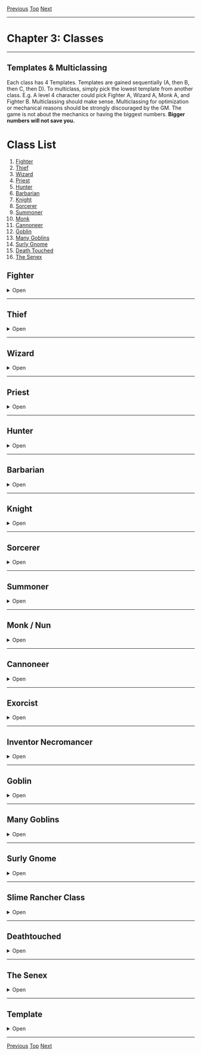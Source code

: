 [Previous](Chapter02.md#chapter-2-characters) [Top](Chapter00.md#table-of-contents) [Next](Chapter04.md#chapter-4-equipment)

* * *


# Chapter 3: Classes

* * *

## Templates & Multiclassing

Each class has 4 Templates. Templates are gained sequentially (A, then B, then C, then D). To multiclass, simply pick the lowest template from another class. E.g. A level 4 character could pick Fighter A, Wizard A, Monk A, and Fighter B. Multiclassing should make sense. Multiclassing for optimization or mechanical reasons should be strongly discouraged by the GM. The game is not about the mechanics or having the biggest numbers. **Bigger numbers will not save you.**

# Class List

1. [Fighter](Chapter03.md#fighter)
2. [Thief](Chapter03.md#thief)
3. [Wizard](Chapter03.md#wizard)
4. [Priest](Chapter03.md#priest)
5. [Hunter](Chapter03.md#hunter)
6. [Barbarian](Chapter03.md#barbarian)
7. [Knight](Chapter03.md#knight)
8. [Sorcerer](Chapter03.md#sorcerer)
9. [Summoner](Chapter03.md#summoner)
10. [Monk](Chapter03.md#monk--nun)
11. [Cannoneer](Chapter03.md#cannoneer)
12. [Goblin](Chapter03.md#goblin)
13. [Many Goblins](Chapter03.md#many-goblins)
14. [Surly Gnome](Chapter03.md#surly-gnome)
15. [Death Touched](Chapter03.md#death-touched)
16. [The Senex](Chapter03.md#the-senex)

## Fighter

<details><summary>Open</summary>
<p>

Starting Equipment: leather armour, sword, bow, 20 arrows.

Starting Skill: Roll on the following table.

**A:** Notches, +1 attack per round

**B:** Campaigner, Parry

**C:** Quick Learner, +1 attack per round

**D:** Impress, Cleave

You gain +1 HP for each Fighter template you possess.

### A: Notches

Each time you attain a total of 10, 20, 30, and 50 kills with a weapon type (such as 10 kills with a dagger), you unlock a new ability for that weapon, chosen from the list below. Keep track of your kills and special abilities on the back of your character sheet.

- +1 Damage
- Expanded critical range (+1)
- Special ability (negotiat with GM, one per weapon).
Examples: ability to draw the weapon from any slot, knock a target prone on a critical, wield a two-handed weapon in one hand, gain a bonus to use the weapon as a tool, etc.

For example, a Fighter with 50 flail kills (4 notches) could have +1 damage, a critical range of (1-3), and the ability to stun an opponent for one round on a critical hit. The GM decides what counts as a kill.

### B: Campaigner

Armor occupies 2 fewer item slots in your inventory. Example: chain occupies 0 slots instead of 2.

### B: Parry

Once per day you can reduce incoming damage by 1d12 points. If you also choose to sunder your shield, you can reduce the damage by 12 points instead of 1d

### C: Quick Learner

You can become proficient with a new weapon after 4 successful hits (instead of 8). On a critical hit, you immediately become proficient.

### D: Impress

Whenever you win a fight against challenging foes, people who don't like you make a new reaction roll with a +4 bonus. This even works on people you just defeated in combat, unless you caused them undeserved or disproportionate harm. Hirelings get a +2 to Morale or a new Save vs Fear.

### D: Cleave

Whenever you reduce a creature to 0 HP with an attack, you can make another attack with the same weapon against a target within 5’. You can only cleave an number of targets equal to your Level in a single round.

### Who Are You?

You are probably a member of the Third Estate. In Civilised Parts, you theoretically owe service to a lord. Carrying a sword is probably illegal, everything you do is taxed, and changing your station in life is almost impossible. If there’s a war on, all the usual rules stop applying. You might be a soldier from a levied army seeking an independent fortune, a mercenary with grand plans, or an unscrupulous highway robber. You’re likely to be practical, worldy-wise, and skeptical.

</p>
</details>

* * *

## Thief

<details><summary>Open</summary>
<p>
  
Starting Equipment: leather armour, lockpicks, dagger.

Starting Skill: Locksmith and Pickpocket. +2

**A:** Always Prepared, Evaluate, Wall Crawler

**B:** Pick 1 Thief Trick, Roll 1 Thief Trick

**C:** Roll 2 Thief Tricks

**D:** Pick 1 Thief Trick, Roll 1 Thief Trick

You gain +1 to Stealth for each Thief template you possess.

### A: Always Prepared

In town, you may spend any amount of money to buy an Unlabelled Package. When the package is unwrapped, you declare what it contains, as long as the contents comprise the appropriate number of Inventory Slots, don’t cost more than you originally paid, and are available in town. You can put multiple items inside a large Unlabelled Package, including smaller Unlabelled Packages. You can have up to two Unlabelled Packages at a time.

### A: Evaluate

You automatically know the worth of mundane items. Unique items may require an Intelligence roll.

### A: Wall Crawler

You can climb as well without climbing gear as most people can with climbing gear. Simple climbs do not require a test. You can attempt impossible climbs.

### Tricks of the Trade

| 1d20 |     | Trick | 
| :--: | :-: | :---- | 
| 1    | Acrobat | You can move an extra 15’ per round (45’ total). You can jump 20’ instead of 10’. Treat your falls as 20’ shorter. You can easily maintain your balance on a taut rope. |
| 2    | Always Armed | Even when you have been disarmed, you still have a dagger hidden on you. |
| 3    | Backstab | Whenever you have a situational bonus to an Attack roll (surprise, elevation, etc.) attacks that hit deal an additional +1d6 damage. |
| 4    | Cat's Eyes | With a small amount of light (moonlight, candle) you can see 30’ in darkness. |
| 5    | Coward | Cover grants you an extra +1 AC. |
| 6    | Dog Whisperer | You start with a dog. Dogs you train can DEX save for stealth with advantage, communicate to you if an area is obviously dangerous, and track a week-old trail by scent without fail (barring magical concealment). |
| 7    | Delicate Tasks | Gain +4 on DEX saves to disable traps and pick locks. |
| 8    | Great Escape | Once per day, you can automatically escape from something that is restraining you and that you could plausibly escape from. This includes grapples, lynchings, pit traps, and awkward social situations, but not sealed coffins. |
| 9    | Lucky | 1/day reroll a D20. |
| 10   | Pack Rat | Gain an additional 3 item slots. |
| 11   | Quick Draw | Gain an additional 3 quick draw slots. |
| 12   | Quick Fingers | You have advantage on DEX saves to pickpocket people. You can steal things directly out of someone’s hands with a regular (no advantage) DEX save. |
| 13   | Recorder Crow | You start with a crow. It can make and play auditory recordings. It responds to Record, Stop Recording, Play, Pause, Rewind, and Fast Forward. Max storage: 1 hour. It’s very smart. |
| 14   | Second Chance | When you trigger a trap you hear a “click”. Save vs INT. Success means you did not trigger the trap and you know exactly what would have happened if you did. |
| 15   | Getaway Horse | You start with a horse. Horses you train can DEX Save for stealth with advantage, understand abstract directions, and follow a schedule to the minute.  |
| 16   | Redirect | Once per round, when an enemy attacks you, you can make a DEX Save to redirect their attack to another creature they can hit.  |
| 17   | Urchin | A street rat demands to learn. They’re a very sneaky hireling that doesn’t ask for pay. If you lose your urchin, you can recruit another wherever urchins are plentiful, but it will be difficult if you have a reputation for getting them killed. |
| 18   | Very Lucky | Requires Lucky. You may use your Lucky ability twice per day. An adjacent ally can use one of your rerolls, provided you could have plausibly assisted them. |
| 19   | Watchful | Gain +4 on rolls to Find Hidden Things. You can’t be snuck past. |
| 20   | Wizardly Initiate | By tasting an object you can determine if it is magical or not. |

### What Did You Do?

You are a member of the Third Estate or an Outlaw. You blend in with society or slide around it, seeking opportunities for wealth and status. You don’t dress like a thief. There are no guilds of thieves. If you are caught you will be maimed, hanged, or worse. Nobody cares who you are; everyone cares about your crimes, or your potential usefulness in their schemes.

</p>
</details>

* * *

## Wizard

<details><summary>Open</summary>
<p>
  
Starting Equipment: varies by Wizard School. Select a school or roll for one on the adjacent table.

Starting Skill: roll on the appropriate following skills table for the school's status (Chartered, Outsider, or Outlaw).

**A:** Spellcasting, +1 MD, +1 Spell Slot, +2 Spells (1-6)

**B:** +1 MD, +1 Spell Slot, +1 Spells (1-8), Book Casting

**C:** +1 MD, +1 Spell Slot, +1 Spells (1-10), Friendly Spell

**D:** +1 MD, +1 Spell Slot, +4 Spells (Choice)

### A: Spellcasting

Spells are living creatures. Spells, enchantments, ghosts, and souls are all more or less the same. A wizard's spells range in intelligence from pond scum to ferrets. A spellbook is a menagerie-prison. A well-trained brain is a mind-gun loaded with spell-bullets. Minor spells, called cantrips, infest a wizard's soul and bind to it. It takes 1hr to move any number of spells between a spell slot in your brain and a spellbook, scroll, or wand.

To cast a spell, select a number of Magic Dice (MD) you wish to invest, roll them, and add the numbers together. As a Wizard, you get +1 MD per Wizard template. Most spells depend on the number of [dice] invested and the [sum] they show. Doubles generate Mishaps; triples generate Dooms. Casting a spell from a scroll provides +1 MD as the scroll burns.

Dice that roll 1-3 return to your casting pool and can be used again that day. Dice that roll 4-6 are removed from your casting pool for the day. Your spells return at sunrise to last location they were imprisoned, when the octarine light of the sun touches the world and infuses Creation with an extra boost of raw magic. Your MD return if you get a good night's sleep. If you didn't sleep well, you can Save for each MD to have them return to your pool anyway.

When you gain Template A, roll 2d6s and gain the spells listed. Template B, roll 1d8. Template C, roll 1d10. Template D, choose 4 spells from the list. If a duplicate spell is rollled, you may choose to keep it or reroll.

You can try to bodge together a spell-like effect appropriate to your school by pouring any number of MD into a target and hoping for the best. Effects are adjudicated by the GM, but are usually haphazard and dangerous. Mishaps and Dooms apply.

You can detect strong ambient magic if you are not distracted. To learn details about spells or magic items, roll under Intelligence.

### B: Book Casting

You can cast from a scroll or a spellbook in a way that does not consume the scroll. This allows you to cast directly from your spellbook without loading the spell into your brain first. You do not gain the bonus MD that consuming a scroll generates. You must declare you are casting a spell from a book before initiatives are rolled for the turn. You automatically go last in the initiative round, and you automatically fumble the spell if you take any damage during the round. The spell vanishes from the scroll or book and returns the next morning.

### C: Friendly Spell

Apply a random mutation to a spell you frequently cast.

### Who Are You?

You are a member of the Third Estate or an Outlaw. You might be a respectable wizard in recognisable robes, a member of an ancient tradition, radical sect, or curious group of explorers, or you might use forbidden magic to bend the world to your will. You are both useful and a liability.

[Wizard Schools](Chapter06.md#)

### Chartered Wizards

Some schools of magic have royal charters. They are protected by law in many kingdoms. Their pedigree is established, their students (while raucous and troublesome), are predictable, and their utility in war or in peace is undeniable. However grudgingly, they are allowed a place in the order of the world. Chartered schools also charge ruinous tuition, requiring the use of Wizard Student Loans. Graduates of these schools must pay back 10,000gp + 1d1000gp, in monthly instalments of 20gp or more. Magic items, strange spells, and ancient books dragged out of dungeons and tombs are accepted in lieu of gold; that’s the whole point of the Wizard Student Loans.

### Outsider Wizards

Some wizards are neither within the law nor opposed by it. They are strange, ancient schools, forgotten by most, or simply ignored by society at large.

### Outlawed Wizards

Some wizard schools are illegal. Church doctrine and public opinion pursue them with torches, daggers, and the law.

</p>
</details>

* * *

## Priest

<details><summary>Open</summary>
<p>
  
**Starting Equipment**: Holy Vestments, a Censer, a Holy Book.

**Starting Skill (+1)**: "The Holy Scriptures” and your choice of “Dead Languages”, “Preaching” or “Inquisition"

For every Priest template you have, you gain one new Sacrament.

### Sacrament

When you choose a Sacrament, you become imparted by the divine grace of the authority. Each sacrament is different and represents one facet of your faith. Spells gifted by a sacrament can only be cast once between each rest. You start with no Faith Dice (FD) and must earn them through your actions.

### Choices of Sacraments:

**Anoint the sword of the Conqueror**

- You can spend Spell Dices as you attack and add the sum to your attack and damage rolls.
- When you hit an enemy with a weapon or you take damage from a weapon, you gain 1 Spell Dice for your next combat turn.
- Roll 1D4, you gain the following spell: 1. Bloodlust, 2. Blood Scabbard, 3. Cure, 4. Nine Lives

**Bathe in the Sacred Element**

- Choose or roll what is the Sacred Element. You can shape it like clay.
- If your body is covered in the Sacred Element, you have a free spell dice.
- Roll 1D4, you gain the following spell: 1. Cloak of Element, 2. Conjure (the element), 3. Elementamorphosis, 4. One with the Elements

**1D20 Elements**

1. Wind / Oxygen / Sound
2. Stone / Sand / Earth
3. Flames / Sparks / Explosion
4. Water / Rain / Bubbles
5. Magma / Coal / Glass
6. Ice / Snow / Cold
7. Ooze / Plant / Mud
8. Smoke / Gas / Heat
9. Positive Energy / Blood / Mind
10. Negative Energy / Darkness / Rot
11. Light / Star / Radium
12. Metal / Gem / Alloy
13. Lightning / Magnetism / Static
14. Steam / Cloud / Vapor
15. Salt / Oil / Mercury
16. Dust / Bone / Debris
17. Ash / Sulfur / Soot
18. Vacuum / Antigravity / Ether
19. Roll twice, choose one.
20. Roll twice: it’s both at the same time.

**Burn books in an auto-da-fé**

- Idiots believe you.
- When you destroy a source of knowledge, you gain 1 Spell Dice (until you spend it).
- Roll 1D4, you gain the following spell: 1. Pinky Knot, 2. Poppy’s Milk, 3. Servitude, 4. Singularity of Purpose

**Commune with the Sacred Beast**

- Choose what kind of animal is the Sacred Beast. You can speak with this animal.
- As long as you are behaving like the chosen animal you have at least 1 Spell Dice.
- Roll 1D4, you gain the following spell relating to the chosen animal: 1. Animorph, 2. Bestow Animal Aspect, 3. The Animal Allure, 4. Call of the Animal.

**Contact the Voices-from-Beyond**

- Roll on the D500 mutation table.
- When the referee wrongfully guesses why you are casting a spell (ask them!), add 1 Spell Dice to it.
- Roll 1D4, you gain the following spell: 1. Conjure, 2. Genoplasm, 3. Petition, 4. Transcendence

**Declaim the 100 Great Wisdoms**

- If you would roll for a new spell, roll twice and choose. You can do that retroactively for your other Sacraments.
- Every session, you gain 1 Spell Dice (until you spend it).
- Roll 1D4, you gain the following spell: 1. Astral Projection, 2. Doom Foretold, 3. Empathic Vessel, 4. Amulet of the Open Hand

**Drink the blood of your enemies**

- Your spells cannot be resisted by creatures that have killed or wounded one of your companions.
- When you do to others what they have done to you, you gain 1 Spell Dice (until you rest).
- Roll 1D4, you gain the following spell: 1. Karmic Retribution, 2. Petition, 3. Relentless Vigor, 4. Undying Oath

**Kiss the feet of the Infant and Elder**

- You gain a new follower each time you end a session in a city.
- Each person joining you in the casting of a spell adds 0.5 Spell Dice to it.
- Roll 1D4, you gain the following spell: 1. Circle of Protection, 2. Last Oath, 3. Rite of the Seventh Day, 4. Salvation

**Meditate in isolation**

- Each session, you can ask a Yes/No question to the referee. You will get the answer at the beginning of your next game.
- At the end of a session, note 2 specific actions you want to do. The next time you play you have 1 additional Spell Dice when doing those actions.
- Roll 1D4, you gain the following spell: 1. Aura of Renewal, 2. Delay, 3. Indolence, 4. Seal of Retribution

**Parade the icons of the Faith**

- When you go into town, you draw audiences of pious followers. After your sermons, you can hire on a number of believers equal to the Treasures you carry.
- You can give a class level to your next follower.
- You can command your followers as a group and they will follow your orders blindly.

**Prostrate yourself before the Authority**

- You are considered judge, jury and executioner by the faithful.
- When you punish someone for breaking the Law, you gain 1 Spell Dice (until you spend it).
- Roll 1D4, you gain the following spell: 1. Call for Judgement, 2. Command, 3. Smell Sin, 4. Smite the Wicked

**Return the dead to Nature**

- You can rot organic matter with your touch. A few seconds spoil food, and 1 hour consumes a dead human.
- You can consume one organic object in your inventory to gain 1 spell dice (until you rest).
- Roll 1D4, you gain the following spell: 1. Cordiceps Apotheosis, 2. Fey Ring, 3. Hallucinogenesis, 4. Potpourri

### Who Are You?

</p>
</details>

* * *

## Hunter

<details><summary>Open</summary>
<p>
  
**Starting Equipment**: bow, 40 arrows, dagger, leather armour.

**Starting Skill (+1)**: "Tracking" and your choice of "Foraging", "Maps" or "Beasts". 

**A:** Rangefinder, Wilderness Sense

**B:** Crippling Shot, Quick Shot

**C:** Master Trapper, Monster Chef

**D:** Impossible Shot, Vanish

You gain +1 to Stealth for each Hunter template you possess.

### A: Rangefinder

When you miss with a ranged attack, your next shot is made with advantage.

### A: Wilderness Sense

After the GM gives you the Omen for an encounter, you can choose to reroll the encounter and get a different Omen. You must accept the new result. You have a 50% chance to act in surprise rounds.

### B: Crippling Shot

If you hit an enemy with a ranged weapon, you can choose to deal 1 damage instead of rolling for damage. The next attack made by the enemy deals 1⁄2 normal damage.

### B: Quick Shot

If you do not move on your turn you may make an additional attack with a ranged weapon. Your first attack must have been made with the same weapon.

If using a crossbow or other weapon requiring 1 or more rounds to reload, take only one shot, but ignore the reload time.

### C: Master Trapper

Skilled in the way of hiding traps, any trap you set causes the creature to DEX save with disadvantage. Additionally you can coble together a trap out of things most people would consider mundane and useless.

### C: Monster Chef

You’ve learned to prepare and preserve monsters that you’ve hunted before (you must keep track of this). Rations created this way provide an additional 1d4 HP.

Make an INT Save to tell if a new monster will be outright poisonous to eat. You can also make an educated guess about the extra effects of consuming magical creatures.

### D: Impossible Shot

Once per combat, you can make an impossible shot with a ranged weapon. The attack automatically hits the target, provided it is within 2x the weapon’s listed rage. The attack can bounce around corners, cut a coin in half, or part a single hair on a target’s head.

### D: Vanish

If you are in dense forests, hills, caves, or other terrain with abundant line-of-sight-blocking features, you can choose to vanish. While vanished, you cannot affect the world or be affected by it. This ability is limited by plausibility. You can reappear at any time by climbing down a tree, walking over a hill, emerging from a shrub, etc.

### Who Are You?

You are a member of the Third Estate or an Outlaw. You are a hunter, either of beasts or people. You use ranged weapons (traditionally a bow) with exceptional skill. When danger threatens, you retreat, study, plan, and strike. In this dangerous world your hard-earned skills are valuable.

</p>
</details>

* * *

## Barbarian

<details><summary>Open</summary>
<p>
  
Starting Equipment: heavy weapon, leather armour.

Starting Skill: Foreign Parts. Also, roll on the following table.

**A:** Rage

**B:** Danger Sense, A Taste of Home, +1 Stealth

**C:** Feat of Strength, Die Hard

**D:** Tough

You gain +2 HP for each Barbarian template you possess.

### A: Rage

You can choose to enter a rage at the start of your turn, or in response to taking damage. You might froth, or stare in battlefocus, or merely let a facade drop and give in to your ancient urges, brutal warrior training, or religious fanaticism.

While in a rage:

- You gain +4 to Wisdom for Initiative purposes. You act before all other PCs in a round.
- You gain +1 attack per round.
- All your melee attacks inflict +1 damage.
- You can only cast damaging spells. All your spells deal +2 damage (if single target) or +1 damage (if multiple targets).
- You are immune to pain and fear.
- You cannot do anything defensive, curative, or tactical with your allies. All you can do is attempt to kill things.
- You cannot stop fighting until you kill, subdue, or drive off all enemies. If an ally has injured you this fight, they count as an enemy.

To stop raging, Make a Wisdom Save at the start of your turn.

### B: Danger Sense

If you are surprised, you have a 50% chance to act in the surprise round anyway. If you encounter a creature no one in the group has seen before, you can roll under Intelligence to remember a detail or weakness, provided the creature is not unique.

### B: A Taste of Home

You can consume a special ration to regain 1d6+1 HP. This takes 1 round. Roll on the Table of Barbarian Delicacies. One “dose” costs 1gp and can be purchased in any trading city. 3 doses fit in a single inventory slot. You cannot eat while raging, but you can immediately enter a rage after eating the ration. If you have any Lethal Damage, you instead heal to 0 HP. If an ally waves the ration under you nose, you can roll under Constitution to wake up.

### C: Feat of Strength

Once per day, you have 22 Strength for 1 round. Your Strength bonus is +4.

### C: Die Hard

You have 4 rounds instead of 3 to remove all your Fatal Wounds.

### D: Tough

Reduce all incoming damage by 1 point. Gain +2 to Saves vs. Mind Altering Effects, including your save to end a Rage. 

### Who Are You?

You are from Foreign Parts. The language of people Around Here is strange to you; their customs are sometimes amusing and sometimes disgusting. You might worship the Authority as they do, but you might be from a heretical sect or cult. You are a probably a member of the Third Estate or an Outlaw. You carry your own law and customs.

</p>
</details>

* * *

## Knight

<details><summary>Open</summary>
<p>
  
**Starting Equipment**: chainmail, shield, sword, horse, 5sp.

**Starting Skill (+1)**: "Courtesy" and your choice of "Poetry", "Military" and "Inquisition".

**A:** Challenge, Champion

**B:** Bodyguard

**C:** Dragon Slayer, Parry

**D:** Aura of Courage, Inspire

You gain +2 to Save vs Fear for each Knight template you possess. 

### A: Challenge

This ability only works on creatures that can understand you and are capable of being offended. If you challenge a creature outside combat, they must Save or accept your challenge. In civilized areas, this could mean a duel, a joust, or a brawl. The challenged party can set conditions for the duel. Leaders may send out champions.

In combat, you can challenge one creature each turn as a free action. The creature must Save. If they fail they must attack you. This ability cannot force an enemy to make major tactical errors.

### A: Champion

After all enemies have completed their turns in a combat round, select one enemy that only targeted you with attacks, and that you targeted with your attack. Make a second attack against that enemy. Effectively, this gives you two attacks per round if you are fighting an enemy one-on-one.

### B: Bodyguard

Once per round, if an adjacent ally would take damage from a physical attack, you may make an Attack roll. If you succeed, you take the damage instead.

### C: Dragon Slayer

Once per day, you may add +X damage to one of your physical attacks, where X is the HD of the most powerful monster killed by you or your party. Keep track of this. If you miss, this ability is not expended.

### C: Parry

Once per day you can reduce incoming damage by 1d12 points. If you also choose to sunder your shield, you can reduce the damage by 12 points instead of 1d12.

### D: Aura of Courage

Allies who can see and hear you can use your Save vs Fear instead of their own. This ability has no effect if you are currently afraid.

### D: Inspire

Once per day, allies who can see and hear you heal 1d4 HP. If they were at full HP, they instead gain +2 to their next Attack roll.

### Who Are You?

You are a member of the Second Estate, an armour-clad warrior on horseback. Knights from Around Here are universally male or must appear as male. Anything goes in Foreign Parts. You lend legitimacy to any group. You may be granted titles, gifts of land, or castles. Everyone else has to work furiously to get into your social class. People respect you.

If you are from Around Here your weapon of choice is the sword and you ride a horse. In Foreign Parts, knights might use bows and ride lizards, but Foreign Parts are disreputable.

Honour and chivalry are ideals often disregarded in practice.

### The Second Estate

Your starting Noble Rank is 1. Your expenses are 12gp/month. Roll on the table below to see how you are supported.

The highest rank you can possibly inherit is 1d6+2. This might be your father’s uncle’s title or something equally remote. This might require divine intervention, a plague, or a most dreadful amount of killing. If you are a bastard, you cannot inherit unless you are legitimized by a higher noble (usually a King).

| 1d3 | Knightly Support |     | 
| :-: | :--------------- | :-- | 
| 1   | Large Farm | You hold a prosperous farm and a minor title. You have 1d6 tenants (total, not families), a small house, and no prestige. The farm pays 12gp per month. |
| 2   | Dubious Stipend | Your family is prosperous, but you are a minor son of a minor branch. Your stipend pays 12gp per month, but each month roll 1d10. On a 10 it stops forever. |
| 3   | No Support | You are a knight without land or support. There is a 50% chance you are a bastard. If you fail to pay your expenses you will drop out of the Second Estate. |

|      | Heraldry Generator  |                    |                     |
| :--: | :------------------ | :----------------- | :------------------ |
| **1d10** | **Field (Base Colour)** | **Division (Overlay)** | **Charge (Decoration)** |
| 1    | Argent (Silver) | Fess (Top/Bottom) | Escutcheon (Shield) |
| 2    | Or (Gold) | Pale (Left/Right) | Lozenge (Diamond) |
| 3    | Azure (Blue) | Bend (Diagonal S) | Roundel (Circle) |
| 4    | Gules (Red) | Bend Sinister (Diag. Z) | Billet (Vert. Rectangle) |
| 5    | Very (Green) | Saltire (Quart. X) | Mullet (Star) |
| 6    | Indigo | Cross (Quart. + | Crescent (Moon) |
| 7    | Vilette (Violet) | Chevron (Half ^) | Cross |
| 8    | Sable (Black) | Pall (Split Y) | Angel |
| 9    | Sanguine (Blood) | Wavy (Half ~) | Lion |
| 10   | Tenne (Tawny) | Dancetty (Half ^^^^^) | Sword |

Roll at least once for Field. If 1 or 2 is rolled, next result must be 3-8. Roll once for Division, designating sections as different Field colours. Roll 1d4 times for Charges, with 1d4 copies of each charge. Muck around with the idea a bit. This generator will infuriate students of heraldry. Deal with it.

</p>
</details>

* * *

## Sorcerer

<details><summary>Open</summary>
<p>
  
Starting Equipment: Outlandish Costume worth 1sp

Starting Skill: Foreign Parts

**A:** +1SD, Soul Casting, 1 Ambient Sorcery

**B:** +1SD, Billowing Robes

**C:** +1SD, Soul Vision

**D:** +1SD, Magic Ward

Bonus

### A: Soul Casting

You alter the world through sheer force of will. You need no charms, no runes, no spells, no incantations. Reality is yours to
command.

To change the world, select an ability (Alter, Create, or Harm) and a number of Sorcerer Dice (SD) you wish to invest, roll them, and add the numbers together. As a Sorcerer, you get +1 SD per Sorcerer template. Some effects depend on the number of [dice] invested and the [sum] they show. Doubles, triples and quadruples result in Calamities.

SD can be used any number of times per day. Unlike a wizard’s MD, they always return to your pool. Each time you use your sorcerous powers past the first time per day, add +1 ID (Instability Die) to your pool. These dice do not count towards the [dice] and [sum] of sorcerous effects, but they do count towards doubles. Use 2 different colours of dice. Increasing the power of your sorcerous effects may also add ID.

Sorcerers don't run out of steam. They have the opposite problem.

### B: Billowing Robes

If you are wearing an outlandish costume worth at least 10gp, your armour counts as Leather. If you are wearing an outlandish costume worth at least 100gp, your armour counts as Chain. If you are wearing an outlandish costume worth at least 1,000gp, your armour counts as Plate.

### C: Soul Vision

You can see the souls of living creatures. This allows you to guess the approximate location of invisible creatures. You can also immediately tell if a person is possessed, undead, protected by the Authority, or a spellcaster. The price for this gift is your connection to others. You permanently lose 1d6 Wisdom (as the constant scrutiny of souls warps your mind) or 1d6 Charisma (as you become callous and jaded).

### D: Magic Ward

Reduce all incoming magic damage by 2. This does not apply to self-inflicted damage. Once per day, negate a spell that targets you. This does not apply to spells generated by Calamities.

### Who Are You?

Your pride, sense of self, and sheer bloody-mindedness override reality. You brook no master or competition; there can be only one sorcerer in any given party, city, cabal, or cult. To the feudal system, you are an Outlaw. To the Church, you are an appalling spectacle, and should be put in your place (or in the ground) before you harm anyone else.You might be tempted to optimize your Sorcerous Powers, but consider... is that what a poweraddled, overconfident, and utterly self-assured sorcerer would do? Would they do the best thing or the coolest thing?

### Sorcerous Effects

**Harm**

Deal [sum]+[dice] damage to one target creature or object you can see. Creatures and magical objects can Save to negate. Flavour however you'd like: lightning bolts, beams of light, grasping hands from the underworld. It’s your soul vs. the target’s soul. Unlike your other abilities, this effect is permanent.

+1 ID for each prior sorcerous effect you've used today.

+1 ID per additional target.

**Alter**

Make a declarative statement affecting one creature or object you can see. The statement is true for [dice] rounds. The statement cannot cause damage directly (use Harm), move a creature or object, or create new objects or effects (use Create). Creatures and magical objects can Save to avoid being altered.

+1 ID for each prior sorcerous effect you've used today.

+1 ID per additional target.

+1 ID to affect an area the size of a wagon.

+2 ID to affect an area the size of a cottage.

+3 ID to affect an area the size of a village.

+1 ID to make the effect last for [dice] minutes.

+2 ID to make the effect last for [dice] hours.

+3 ID to make the effect last for [dice] days.

**Create**

Create something. The creature or object created exists for [dice] rounds. Without adding ID, the creature is person-sized or smaller and has 2 or fewer HD. Objects are person-sized or smaller.

Creatures created cannot deal damage. You can create objects with magical effects (flying carpets, invisibility cloaks), but created objects cannot deal magical damage (you can make a regular sword but not a +10 vorpal sword of fire) or or provide permanent effects (healing potions only heal for the duration listed, rings of permanent stat gain only work for the duration). You can make a sword that looks like a +10 vorpal sword of fire though.

+1 ID for each prior sorcerous effect you've used today.

+1 ID per additional object or creature created.

+2 ID to create a creature of up to +4 HD.

+1 ID to create an object the size of a wagon.

+2 ID to create an object the size of a cottage.

+3 ID to create an object the size of a village.

+1 ID to create a magical or suf�ciently weird object.

+1 ID to make the creature or object last for [dice] minutes.

+2 ID to make the creature or object last for [dice] hours.

+3 ID to make the creature or object last for [dice] days.

| 1d10 | Outlandish Costume | Ambient Sorcery | 
| :--: | :----------------- | :-------------- | 
| 1    | Long woven cloak of many colours. | Clap hands to take 1 damage and teleport 1'. | 
| 2    | Thick coat made of human skin, teeth, and hair. | Can read any language, but must read outloud. |
| 3    |  |  |
| 4    |  |  |
| 5    |  |  |
| 6    |  |  |
| 7    |  |  |
| 8    |  |  |
| 9    |  |  |
| 10   |  |  |

</p>
</details>

* * *

## Summoner

<details><summary>Open</summary>
<p>
  
Starting Equipment:
Starting Skill:

**A:**

**B:**

**C:**

**D:**

Bonus

### A:

### B:

### C:

### D:

### Who Are You?

</p>
</details>

* * *

## Monk / Nun

<details><summary>Open</summary>
<p>
  
![image](https://user-images.githubusercontent.com/93562930/140201637-bcb6be08-a250-4f18-be26-291b05393ea5.png)

Starting Equipment: robes, holy book.

Starting Skill: Religion. Also, roll on the following table.

**A:** Literacy, Restrictions of your Order, Unarmed Strike

**B:** Flighty, Stunning Strike

**C:** Evasion, Obscure Knowledge

**D:** Improved Dodge, Pronouncement

Bonus

### A: Literacy

You can read and write exceptionally well. Your letters allow for Charisma tests at a distance. You can roll to see the intentions of an author, the delicate themes of a poem, and inconsistencies in a contract. To most people this is sorcery.

### A: Restrictions of Your Order

You can wear armour, but it takes up 2 additional Inventory Slots. You are expected to avoid the use of violence and magic, practice celibacy, and live righteously. Make up at least 2 other behavioural restrictions. In practice, do what you want, as long as you don’t get caught.

### A: Unarmed Strike

You do not start with proficiency in any weapons, even daggers.(You have -4 to Attack with a weapon until you gain proficiency by landing 8 successful hits in combat.) On a successful Attack roll you deal a maximum of 1 damage. If you gain a template in a fighter-type class, this restriction no longer applies.

### B: Flighty

If you choose to Act Defensively instead of attacking in a combat round, you count as wearing plate armour (16 Defence).

### B: Stunning Fist

If you hit a target with an attack on the first round of combat and the target wasn’t expecting it, you deal normal damage(1+Strength Bonus for a punch, 1d6+Strength Bonus for a dagger, etc.). If the target had total trust in your non-violent ways, they must also Save or be Stunned for 1 round.

### C: Evasion

You can never be pinned in a corner by difficult topics orarguments. You can always retreat to authority, throw up textual obstacles, or deploy dogma. No one can make you admit something in conversation that you did not intend to admit; any accidental disclosures are retroactively fixed, if possible.

### C: Obscure Knowledge

Once per session, you can declare something is to be true because you read it in a book. The base chance of the thing actually being true is 50%. There has to be a plausible way you could know about it from reading books (new discoveries, minordetails, and personal secrets are unlikely). You don't know whether or not it is true right away; the GM will roll when it matters. You might only be partially correct, but you will never be catastrophically wrong. If you have access to a library of 50 books, the base chance increases to 80%.

### D: Improved Dodge

Once per session, you can declare that an attack that hit you missed you instead. This won’t save you from falls or landslides, but traps will fail and spells will turn away.

### D: Pronouncement

You can speak for up to 3 hours without pause on a given topic. No tests required. Peasants, nobles, and other sensible people will hear you out politely, unless they've got something better todo. Monsters will still devour you, dragons might argue with you.

### Who Are You?

You are a member of the First Estate. You start at Religious Rank 1: Initiate. Your assigned duties determine if you are a Monk or a Nun. You answer to an Abbot or Abbess, and they answer to a Bishop or Archbishop. You don't have to be pious or devout to bea monk or a nun. You are expected to retreat from the world to a life of spiritual labour. Prayer, devotion, instruction, and solitudeare your only goals. Expectation and reality rarely meet. For some reason you have left your holy retreat, perhaps permanently, and now wander the rest of the world.

</p>
</details>

* * *

## Cannoneer

<details><summary>Open</summary>
<p>
  
Starting Equipment:
Starting Skill:

**A:**

**B:**

**C:**

**D:**

Bonus

### A:

### B:

### C:

### D:

### Who Are You?

</p>
</details>

* * *

## Exorcist

<details><summary>Open</summary>
<p>
  
Starting Equipment:
Starting Skill:

**A:**

**B:**

**C:**

**D:**

Bonus

### A:

### B:

### C:

### D:

### Who Are You?

</p>
</details>

* * *

## Inventor Necromancer

<details><summary>Open</summary>
<p>
  
Starting Equipment:
Starting Skill:

**A:**

**B:**

**C:**

**D:**

Bonus

### A:

### B:

### C:

### D:

### Who Are You?

</p>
</details>

* * *

## Goblin

<details><summary>Open</summary>
<p>
  
Starting stuff: daggar, bad pants, one shoo.

Starting Know: goblan.

### Get Good:

Each time Get Good, roll one time on list. Same thing, roll new. Get four thing only (eh, bee, sea, dee). Each time get good, no make stats better (except by Get Good).

| 1d20 | Get Good |        | 
| :--: | :------: | :----- | 
| 1    | Good Guts | +2 HP, no poison eats. |
| 2    | Good Brains | +2 Teligence, learn random little wizard spell. |
| 3    | Good Face | +2 Chrisma big BIG smile grin, ear to ear. Big eyes. |
| 4    | Good Ears | +2 Wisdum, not never sneaked up on. |
| 5    | Good Sneaks | +2 Dexty, +4 Stealth. So sneaks. |
| 6    | Good Punch | +2 Strangth, +2 to hit. Like to fight, fight you. |
| 7    | More TEEF | Mouth is daggar now. Can chew rocks n sticks |
| 8    | Not Dead | Fatal Woonds go away on a 1, 2, 3. Not just 1 |
| 9    | Beetle Friend | Can ride it. If dead, is sad, find new beetle next day. |
| 10   | Sticky | +4 climb. Easy climb but fings get gummed up. |
| 11   | Weird Goblan | Newtate one time. |
| 12   | Ankle Bite | If fight thing bigger than you, +1 Attack a Round. |
| 13   | Goblan Friend | Is good. Mebe make more goblans? If dead, sad, but find another one next day.  |
| 14   | Bug Barf | One time in day, barf up big sack of spider, worms. |
| 15   | Wut? | Never afraid. No thinks to read or control. |
| 16   | Lucky Goblan | +2 Save. Also, one time in a day, reroll big round dice. |
| 17   | New Stuff | If lost arm or leg, grows back in some days. |
| 18   | No Squish | If fall, no die. Bounce instead. |
| 19   | Ooze Friend | Little squishy friend. No acid or guts or ooze hurt you. |
| 20   | Greasy | Can not be tied up or grabbled. |

</p>
</details>

* * *

## Many Goblins

<details><summary>Open</summary>
<p>
  
Many Goblins act as one character. There are a lot of them (though the exact amount seems to vary from scene to scene) and they contribute about as much as one actual character (at best). They are a bunch of goblins milling about in the back of the scene, doing goblin things, kind of half-paying attention, and mostly serving as colourful detail.

Starting Equipment: many daggers, filthy rags, fleas, ect. Roll for one random item from the Table of Proffesions.

Starting Skill: goblan.

**A:** Shared Totals

**B:** +1 Goblin Warlord

**C:** +1 Goblin Warlord, Use Thing

**D:** +1 Goblin Warlord, New Thing

Many Goblins gain +2 HP every level. If this would take them over 20 HP, they instead split into Two Many Goblins and lose half their maximum HP. One half runs away.

### A: Shared Totals

Many Goblins have a shared HP pool just like a normal character. Every point of damage causes a single goblin to die in an inconsequential background sort of way. Area of affect attacks and traps only affect them once. Single-target Save or Die effects instead cause Many Goblins to lose 1 HP. Other single-target spells usually affect all the goblins. Mutations might affect all the goblins or become a Thing they can use (see Use Thing below).

Somehow they consume the same ration as one person.

If Many Goblins are reduced to 0 HP, they become strewn about the place, wounded and moaning, miserable and unable to help anyone until healed. If they are reduced below 0 HP they all die in a suitably tragic-comic fashion. The only survivors will be the Goblin Warlords (see below).

Many Goblins have 5 inventory slots total. They can carry more things but they will inevitably lose, smash, ruin, sell, or eat all but 5 items. Weapons and armour are carried separately and do not occupy inventory slots. In order to gain any benefit from a weapon, armour set, or magic item, Many Goblins need 10 copies. Give them 10 swords and they deal sword damage, etc. They spend money collectively and irresponsibly.

If you need to determine exactly how Many Goblins are present, roll 1d12+6. This number varies encounter to encounter and even round to round. When performing basic unskilled labour, like digging a trench or carrying buckets, Many Goblins count as 10 people for the first hour, 5 people the next hour, and give up after the third hour. They occupy an area 20' square whenever possible, spreading as needed (a 5' wide 80' long line, etc.)

### B: Goblin Warlord

One goblin in the swarm has earned a name. Once per encounter, for one round, the named goblin can do something different than the other Many Goblins. They could run to warn the PCs while the rest of the Many Goblins fight something. At the end of the round, the Goblin Warlord is absorbed back into the swarm. Goblin Warlords get a name and a very short description like, "has a horned helmet" or "smells of cheese."

If the Many Goblins die, each Goblin Warlord becomes a Level 1 Goblan with no bonuses, the stats of the Many Goblans, and 2 HP. If the Goblin Warlords find some more goblins, or spend some time in an area where goblins are likely to be found, they can recombine to form a new Level 2 Many Goblans. Only 1 Goblin Warlord survives this process. You can use orphans, urchins, drunkards, wastrels, and particularly cunning feral dogs to fill out the ranks. Goblinism is contagious.

### C: Use Thing

Many Goblins can now be given magic items or special tools. They can use them once per encounter, collectively. This could be a Goblin Warlord action. The goblin with the magic wand fires it, the goblin with the serrated weasel-thrower uses it, then steps back into the crowd.

### D: New Thing

Many Goblins gain a special 6th inventory slot that contains a random item rolled on the Table of Professions. Roll the item randomly each encounter. If the Many Goblins run into another room or out of sight (one round at least) and then run back (a second round) they can reroll the item.

</p>
</details>

* * *

## Surly Gnome

<details><summary>Open</summary>
<p>
  
![image](https://user-images.githubusercontent.com/93562930/140182019-b78c2de7-303c-41ce-9524-40565fb822bc.png)

Starting Equipment:
Starting Skill:

**A:**

**B:**

**C:**

**D:**

Bonus

### A:

### B:

### C:

### D:

### Who Are You?

</p>
</details>

* * *

## Slime Rancher Class

<details><summary>Open</summary>
<p>
  
alchemist beast master, Slime familiar is the potion. 

Starting Equipment:
Starting Skill:

**A:**

**B:**

**C:**

**D:**

Bonus

### A:

### B:

### C:

### D:

### Who Are You?

</p>
</details>

* * *

## Deathtouched

<details><summary>Open</summary>
<p>
  
Starting Equipment: Dagger, Tattered cloak, 3 candles, a momento worth 1gp you are unwilling to sell

Starting Skill: Occult, Roll once on the following table

**A:** Spirit Casting, +1 SD, +2 Spells (1d4), Tether

**B:** +1 SD, +1 Spells (1d6), Funeral Rite

**C:** +1 SD, +1 Spells (1d6)

**D:** +1 SD, +2 Spells (choice), Restless Cadaver

Bonus

### A: Spirit Casting

Exploding dice: The die has burned up and does not enter your pool of expended dice.

### A: Tether

Select a willing party member. Over the course of a day you form a spiritual tether to them binding your souls together. You can spend a day unteathering from someone wether theye are willing or not. 

When your tether takes damage and you can see them you may remove half the damage from them applying it to yourself. When you take damage if you can see your Tether you can remove half your damage recieved and apply it to them.

If your Tether dies it triggers a Calamity.

### B: Funeral Rite

Spend 30 minutes performing a funeral rite on a corpse you saw die. Invest any number of expent SD returning them to your pool on a 1-3. Mishaps and exploding dice still apply.

### D: Deadly Preminition

Once per day you can reroll a number of SD equal to the number of deathtouched templates you have. You must take the new roll.

### Who Are You?

### Spells

**Spectral Hand**
R:10' T:point D:[sum] minutes
Create a spectral floating hand that can manipulate items within range. It is intangible when you want it to be. You can have multiple hands active at once. For each die, you can increase the size of the hand and step up the damage of its unarmed attacks.

**Ice Knife**
R:50' T:creature D:0
Target takes [sum] damage. Adjacent creatures take [dice] damage.

**Levitate**
R:50' T:creature, object D:concentration
You will an object to raise, lower, or hover. You cannot move the object horizontally, and you cannot move it more than 10' per turn. Maximum weight is[dice]x500 lbs. Lasts as long as you concentrate, but you take 1d6 psychic damage per round after [dice]x3 rounds.

**Disguise**
R:touch T:person, object D:[dice] hours
You cloak the object in illusion, making it appear as another object of the same type. An apple could be disguised as any other type of fruit; a table could be disguised as any other type of furniture. A humanoid can be disguised as any other humanoid of comparable size. This only extends to the visual properties of the object. The maximum size of the object depends on how many dice are invested in the spell: 1 [dice]: human-sized, 2 [dice]: ogre- or wagon-sized, 3 [dice]: dragon- or tavern-sized, [dice]: ship- or bridge-sized.

**Animate Object**
R:touch T:[sum] objects D:[sum] minutes
Targets become 1HD creatures that can move under their own power. Make Charisma tests to command them. They're about as smart as a trained dog, and can talk.

**Gaseous Form**
R:self/touch T:creature D:[sum] minutes
You become a roughly-humanoid conglomeration of spectral gas. You have [dice] of the substance's useful properties of your choice (e.g. flight, transparency, intangibility, etc.), and your unarmed attacks deal a relevant damage type, stepped up once for each die beyond the first. You are weak to anything the substance is weak to, and are always crit by those damage types.

**Blight**
R:touch T:creature, object D:0
Targets take [sum] necrotic damage, and show physical signs of aging (-[dice] STR/DEX/CON, counts as a wound). Objects are aged by [sum] days [1D]/months [2D]/years [3D]/decades [4D].

**Contact Great Spirit**
R:self T: D:1 hour
For the duration, you enter a trance and commune with a powerful spirit. You may ask it [dice] questions. It will answer them to the best of its ability (though cryptically), then require a favor. That favor will be proportionate to the implications of answering your question. You cannot cast this spell again until you have fulfilled your end of the bargain.

</p>
</details>

* * *

## The Senex

<details><summary>Open</summary>
<p>

![image](https://user-images.githubusercontent.com/93562930/146688260-5ac3f52b-1dd7-44d9-b62b-5db03d49f33f.png)
  
Starting Equipment: a walking stick and a piece of practical-but-showy headgear. Plus whatever you need for your Wizardly Tricks.
Starting Skill: See Well-Learned

**A:** Well-Learned, Wizardly Tricks, Unanswered Questions 

**B:** Ancient Tongues, Well-Known & Well-Travelled

**C:** Deep Insight, Magical Presence

**D:** Hidden Speech, 

### A: Well-Learned

You gain one of these skills at +5 for every Senex template you possess: Folklore, History, Poetry, Philology, Mysticism, Monstrumology, Alchemy, Mythology, Runes & Glyphs, Geopolitics, or something else of your own suggestion along these similar lines.
  
These skills do not count towards your skill limit as determind by the Swords stat.

### A: Wizardly Tricks
  
Every time you gain a template, roll 1d12 and gain that Wizardly Trick. If you roll a repeat, take your choice of the one above or below it.

### A: Unanswered Questions
  
You have a stat called Unanswered, which starts at 0. Everytime you encounter something very strange and mysterious and unknown in your adventuring, add 1 to your Unanswered stat. Note that this has to be stuff that is really weird and unexplained, not minor stuff. 

Good examples of unanswered questions include:

  1. What is through the Red Iron Door under Mount Breakspear?
  2. Who is the hooded figure we keep seeing at dusk and dawn?
  3. Why would our friend, the Duke of Ravenwood, suddenly turn on us?
  4. What happened that caused the ruined castle to the east to split in half?
  5. Where can we find the lair of the demonghast called Fatemonger?
  6. What does this mysterious serrated amulet do, and how do you use it?

Big, bad questions, ones with reaching implications and strange answers. Again, whenever you have a new question, write it down, and then add 1 to your Unanswered stat.

When you are in the presence of a great deal of knowledge—which might be a big library, another sage or scholar, some ancient wise being, or something else entirely—roll 1d6. If the result is less than or equal to your Unanswered stat, you learn the answer to one of your big questions, and then reduce your Unanswered stat by the amount rolled. This can be related to the source of knowledge you’re dealing with, or it could just be a flash of inspiration; how you piece the info together matters less than that you now know it.

It’s important to note that if you discover an answer to one of your big questions organically, just through playing the game, that doesn’t reduce your Unanswered stat. You only reduce your Unanswered stat when you specifically use your Senex ability to divine answers in this way.
  
### B: Ancient Tongues

When you encounter some bit of language that you don’t know—like a page in a book, inscription on a ring, or occult chanted phrase—there’s a 2-in-6 chance you know it. Not that you know the whole language, just that you happen to know what this particular bit of language means. 

As you gain templates in this class, the chances that you know any particular bit of language increases by 1-in-6 per template.

### B: Well-Known & Well-Travelled
  
When you get to a new place, like a great forest or big city, there’s a 4-in-6 chance you’ve been there before. If you have, the GM will tell you three things:

  1. Something nasty that you should watch out for, like corrupt guards or spider pits 
  2. Some smaller location of interest, like an inn or ruined temple
  3. Somebody you know who lived here the last time you came by. The first time you use this ability, they think well of you; the second time, they think badly of you; then it’s back to good, then bad, etc.

All this info is, importantly, reflective of whatever you knew the last time you were around; things might very well have changed since then.

Additionally, whenever you meet a stranger, there’s a 2-in-6 chance they recognize you; if that’s a 1, they’ve actually met you before, although you may not remember meeting them. That first roll (but not the 1) increases by 1-in-6 per template, too.
  
### C: Deep Insight

If you spend a minute or so watching someone, you can make 3 Swords checks. For each success you learn one of the following three things; what their next immediate course of action is, why they’re taking that particular course of action, and how you could best change their mind. Once you’ve done this, you can’t do it again until tomorrow, and you can’t do it to the same person two days in a row.

An example of this could be “the King is going to banish us from the realm,” and “he’s doing it because he’s already unpopular with his subjects, and news of war from the South would spark further unrest,” and “he fears for his own throne, but if we can protect his throne he’ll be happy to keep us around.”
  
### C: Supernatural Presence

You hold an air of knowledge and power about you that can only be achieved through great study and travel. When people see you, they know you to be a powerful entity, even if they can’t explain fully why. 

If you mention specific magic in the course of offering advice, counsel, explanations, or otherwise steering someone to a certain action or behavior, you have advantage on any check to do so. “Specific magic” in this case includes spells, charms, hexes, curses, blessings, spirits, demons, faeries, the undead, the supernatural in general, and really anything outside the purview of ordinary people. 

It doesn’t matter how you work in magic, really. It might be “you better step aside or else I’ll turn you into a toad,” but it might also be “to heal your sickness, you must walk to the river and back once every day and leave an offering to the river spirits there,” or even just “this unexplained phenomena is occurring because of a ghost.” When you mention the odd and unusual, people tend to believe you.

This probably doesn’t work on real spellcasters, as well as stuff like dragons, religious zealots, genuine supernatural beings, and certain pompous academics.

### D: Hidden Speech
  
When you succeed on the now 4-in-6 roll to use Ancient Tongues, you now have enough of that language to carry on a medium-length conversation fluently. 

Furthermore, you can now use Ancient Tongues (and thus Hidden Speech) on things that might not ordinarily qualify as languages: the call of wild animals, the whispering of trees, the crash of a thunderstorm, the clink of gold coins, the creak of an old castle, or the cry of the oppressed. 

### Wizardly Tricks
For each Senex template you take, you roll 1d12 and gain one of these; if you roll a repeat, take your choice of the option above or below it.

  1. **Flask**. You always have a small flask of alcohol on you, no matter what, and when you or a party member really need a slug, it’s always got just enough.
  2. **Voice**. You are very good at doing imitations and mimicry, to an uncanny degree.
  3. **Animal**. You’ve got a small animal with you, like a raven or a cat, that is cleverer than normal, can read whatever you can, and will sometimes do what you tell it to do.
  4. **Quill**. You’ve got a quill (or a knife, if you’d rather be etching than writing) that can write on anything—wood, stone, metal, whatever. 
  5. **Light**. You can touch a small object to make it glow like a candle; you get 1 hour of this per template per day.
  6. **Notebook**. You have a notebook on your person that never leaves your side. Literally. If someone takes it away from you, it’ll end up back on your person, somehow.
  7. **Cowl**. When you wear your practical headgear, you can choose to have it hide your face from all but dedicated scrutiny; you’ll just look like an old person, and people will quickly write you off.
  8. **Tea**. You’re just really bonkers good at making tea, and know tons about it; if you claim it’s magical, anyone and everyone will believe you.
  9. **Fire**. You can start a small fire with almost anything under almost any conditions. 
  10. **Staff**. Your walking stick will never break, and you have advantage on checks against being deprived of it (which includes stuff like Háma at the door to the Golden Hall).
  11. **Charm**. People just seem to take a shine to you when they first meet you, especially animals, children, and elders.
  12. **Mouth**. You can whistle clearly and loudly, blow ornate smoke-shapes, and tie knots with your tongue.
  
### Who Are You?

</p>
</details>

* * *

## Template

<details><summary>Open</summary>
<p>
  
Starting Equipment:
Starting Skill:

**A:**

**B:**

**C:**

**D:**

Bonus

### A:

### B:

### C:

### D:

### Who Are You?

</p>
</details>

* * *

[Previous](Chapter02.md#chapter-2-characters) [Top](Chapter00.md#table-of-contents) [Next](Chapter04.md#chapter-4-equipment)
